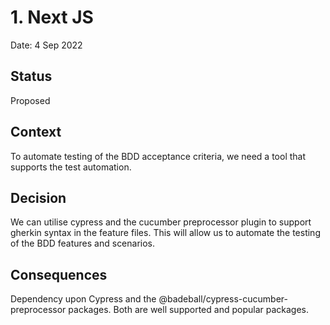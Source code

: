 # 1. Next JS

Date: 4 Sep 2022

## Status

Proposed

## Context

To automate testing of the BDD acceptance criteria, we need a tool that supports the test automation.


## Decision
 
We can utilise cypress and the cucumber preprocessor plugin to support gherkin syntax in the feature files. This will allow us to automate the testing of the BDD features and scenarios. 


## Consequences

Dependency upon Cypress and the @badeball/cypress-cucumber-preprocessor packages. Both are well supported and popular packages. 




